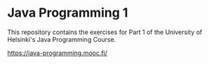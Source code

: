 # Java Programming 1

This repository contains the exercises for Part 1 of the University of Helsinki's Java Programming Course.

https://java-programming.mooc.fi/
